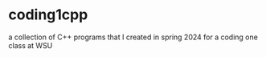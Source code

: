 # coding1cpp
a collection of C++ programs that I created in spring 2024 for a coding one class at WSU
